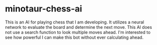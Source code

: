 # minotaur-chess-ai
This is an AI for playing chess that I am developing. It utilizes a neural network to evaluate the board and determine the next move. This AI does not use a search function to look multiple moves ahead. I'm interested to see how powerful I can make this bot without ever calculating ahead.
